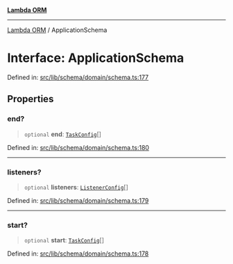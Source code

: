 [**Lambda ORM**](../README.md)

***

[Lambda ORM](../README.md) / ApplicationSchema

# Interface: ApplicationSchema

Defined in: [src/lib/schema/domain/schema.ts:177](https://github.com/lambda-orm/lambdaorm-base/blob/54d568062b637a6aed5442a048b140146d1f573b/src/lib/schema/domain/schema.ts#L177)

## Properties

### end?

> `optional` **end**: [`TaskConfig`](TaskConfig.md)[]

Defined in: [src/lib/schema/domain/schema.ts:180](https://github.com/lambda-orm/lambdaorm-base/blob/54d568062b637a6aed5442a048b140146d1f573b/src/lib/schema/domain/schema.ts#L180)

***

### listeners?

> `optional` **listeners**: [`ListenerConfig`](ListenerConfig.md)[]

Defined in: [src/lib/schema/domain/schema.ts:179](https://github.com/lambda-orm/lambdaorm-base/blob/54d568062b637a6aed5442a048b140146d1f573b/src/lib/schema/domain/schema.ts#L179)

***

### start?

> `optional` **start**: [`TaskConfig`](TaskConfig.md)[]

Defined in: [src/lib/schema/domain/schema.ts:178](https://github.com/lambda-orm/lambdaorm-base/blob/54d568062b637a6aed5442a048b140146d1f573b/src/lib/schema/domain/schema.ts#L178)

